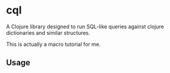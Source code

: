 # cql

A Clojure library designed to run SQL-like queries against clojure dictionaries and similar structures.

This is actually a macro tutorial for me.

## Usage


